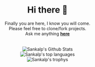 <div align="center">
  <h1>Hi there 👋</h1> 
</div>


<div align="center">
Finally you are here, I know you will come. <br>
Please feel free to clone/fork projects. <br>
Ask me anything <a href="https://github.com/sankalp-yadav-au17/sankalp-yadav-au17/issues"><b>here</b></a><br>
</div>
</br>
</br>

<div align="center">
    <img align="center" src="https://github-readme-stats.vercel.app/api?username=sankalp-yadav-au17&include_all_commits=true&count_private=true&show_icons=true&line_height=20&     title_color=7A7ADB&icon_color=2234AE&text_color=D3D3D3&bg_color=0,000000,130F40" alt="Sankalp's Github Stats">
</div>

<div align="center">
  <img align="center" src="https://github-readme-stats.vercel.app/api/top-langs/?username=sankalp-yadav-au17&layout=default&theme=gotham&hide=html&hide_border=true&card_width=330" alt="Sankalp's top languages">
 </div>
 
 <div align="center">
  <img align="center" src="https://github-profile-trophy.vercel.app/?username=sankalp-yadav-au17&no-frame=true&column=3&row=2&bg_color=0,000000,130F40" alt="Sankalp's trophys">
 </div>
<!--
**sankalp-yadav-au17/sankalp-yadav-au17** is a ✨ _special_ ✨ repository because its `README.md` (this file) appears on your GitHub profile.

Here are some ideas to get you started:

- 🔭 I’m currently working on ...
- 🌱 I’m currently learning ...
- 👯 I’m looking to collaborate on ...
- 🤔 I’m looking for help with ...
- 💬 Ask me about ...
- 📫 How to reach me: ...
- 😄 Pronouns: ...
- ⚡ Fun fact: ...
-->
